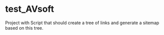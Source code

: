 # test_AVsoft
Project with Script that should create a tree of links and generate a sitemap based on this tree.
